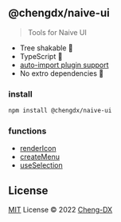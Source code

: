 ## @chengdx/naive-ui
> Tools for Naive UI

- Tree shakable 🌲
- TypeScript 🦕
- [auto-import plugin support](./src/autoImportPresets/index.md)
- No extro dependencies 🚀

### install
```sh
npm install @chengdx/naive-ui
```

### functions
- [renderIcon](./src/renderIcon/index.md)
- [createMenu](./src/createMenu/index.md)
- [useSelection](./src/useSelection/index.md)

## License
[MIT](./LICENSE) License © 2022 [Cheng-DX](https://github.com/Cheng-DX)
